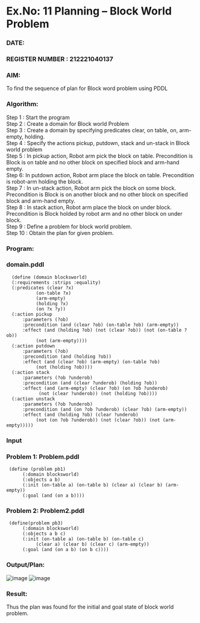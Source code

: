 # Ex.No: 11  Planning –  Block World Problem 
### DATE:                                                                            
### REGISTER NUMBER : 212221040137
### AIM: 
To find the sequence of plan for Block word problem using PDDL  
###  Algorithm:
Step 1 :  Start the program <br>
Step 2 : Create a domain for Block world Problem <br>
Step 3 :  Create a domain by specifying predicates clear, on table, on, arm-empty, holding. <br>
Step 4 : Specify the actions pickup, putdown, stack and un-stack in Block world problem <br>
Step 5 :  In pickup action, Robot arm pick the block on table. Precondition is Block is on table and no other block on specified block and arm-hand empty.<br>
Step 6:  In putdown action, Robot arm place the block on table. Precondition is robot-arm holding the block.<br>
Step 7 : In un-stack action, Robot arm pick the block on some block. Precondition is Block is on another block and no other block on specified block and arm-hand empty.<br>
Step 8 : In stack action, Robot arm place the block on under block. Precondition is Block holded by robot arm and no other block on under block.<br>
Step 9 : Define a problem for block world problem.<br> 
Step 10 : Obtain the plan for given problem.<br> 
     
### Program:
### domain.pddl

      (define (domain blocksworld)
      (:requirements :strips :equality)
      (:predicates (clear ?x)
               (on-table ?x)
               (arm-empty)
               (holding ?x)
               (on ?x ?y))
      (:action pickup
          :parameters (?ob)
          :precondition (and (clear ?ob) (on-table ?ob) (arm-empty))
          :effect (and (holding ?ob) (not (clear ?ob)) (not (on-table ?ob))
               (not (arm-empty))))
      (:action putdown
          :parameters (?ob)
          :precondition (and (holding ?ob))
          :effect (and (clear ?ob) (arm-empty) (on-table ?ob)
               (not (holding ?ob))))
      (:action stack
          :parameters (?ob ?underob)
          :precondition (and (clear ?underob) (holding ?ob))
          :effect (and (arm-empty) (clear ?ob) (on ?ob ?underob)
                (not (clear ?underob)) (not (holding ?ob))))
      (:action unstack
          :parameters (?ob ?underob)
          :precondition (and (on ?ob ?underob) (clear ?ob) (arm-empty))
          :effect (and (holding ?ob) (clear ?underob)
               (not (on ?ob ?underob)) (not (clear ?ob)) (not (arm-empty)))))
          







### Input 

### Problem 1: Problem.pddl
     (define (problem pb1)
          (:domain blocksworld)
          (:objects a b)
          (:init (on-table a) (on-table b) (clear a) (clear b) (arm-empty))
          (:goal (and (on a b))))

### Problem 2: Problem2.pddl
     (define(problem pb3)
          (:domain blocksworld)
          (:objects a b c)
          (:init (on-table a) (on-table b) (on-table c)
               (clear a) (clear b) (clear c) (arm-empty))
          (:goal (and (on a b) (on b c))))


### Output/Plan:
![image](https://github.com/Rakesh2k23/AI_Lab_2023-24/assets/141472158/7274b549-2345-4372-b03c-32740307bde3)
![image](https://github.com/Rakesh2k23/AI_Lab_2023-24/assets/141472158/4364ca78-c5c2-421b-a082-dcf98e022c64)





### Result:
Thus the plan was found for the initial and goal state of block world problem.
